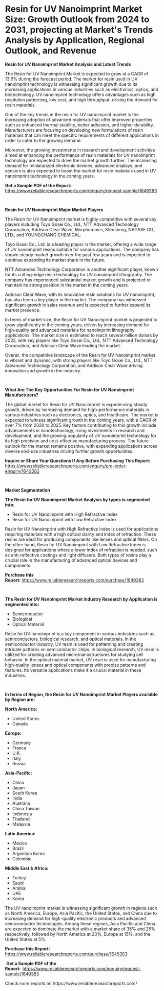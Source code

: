 <p><h1>Resin for UV Nanoimprint Market Size: Growth Outlook from 2024 to 2031, projecting at Market's Trends Analysis by Application, Regional Outlook, and Revenue</h1></p><p><strong>Resin for UV Nanoimprint Market Analysis and Latest Trends</strong></p>
<p><p>The Resin for UV Nanoimprint Market is expected to grow at a CAGR of 13.6% during the forecast period. The market for resin used in UV nanoimprint technology is witnessing significant growth due to its increasing applications in various industries such as electronics, optics, and biotechnology. UV nanoimprint technology offers advantages such as high resolution patterning, low cost, and high throughput, driving the demand for resin materials.</p><p>One of the key trends in the resin for UV nanoimprint market is the increasing adoption of advanced materials that offer improved properties such as enhanced thermal stability, better adhesion, and higher durability. Manufacturers are focusing on developing new formulations of resin materials that can meet the specific requirements of different applications in order to cater to the growing demand.</p><p>Moreover, the growing investments in research and development activities aimed at enhancing the performance of resin materials for UV nanoimprint technology are expected to drive the market growth further. The increasing demand for miniaturized electronic devices, advanced displays, and sensors is also expected to boost the market for resin materials used in UV nanoimprint technology in the coming years.</p></p>
<p><strong>Get a Sample PDF of the Report:&nbsp;</strong> <a href="https://www.reliableresearchreports.com/enquiry/request-sample/1649383">https://www.reliableresearchreports.com/enquiry/request-sample/1649383</a></p>
<p>&nbsp;</p>
<p><strong>Resin for UV Nanoimprint Major Market Players</strong></p>
<p><p>The Resin for UV Nanoimprint market is highly competitive with several key players including Toyo Gosei Co., Ltd., NTT Advanced Technology Corporation, Addison Clear Wave, Morphotonics, Stensborg, NAGASE CO., LTD., and YOUNGCHANG CHEMICAL. </p><p>Toyo Gosei Co., Ltd. is a leading player in the market, offering a wide range of UV nanoimprint resins suitable for various applications. The company has shown steady market growth over the past few years and is expected to continue expanding its market share in the future. </p><p>NTT Advanced Technology Corporation is another significant player, known for its cutting-edge resin technology for UV nanoimprint lithography. The company has experienced substantial market growth and is projected to maintain its strong position in the market in the coming years.</p><p>Addison Clear Wave, with its innovative resin solutions for UV nanoimprint, has also been a key player in the market. The company has witnessed significant growth in sales revenue and is expected to further expand its market presence.</p><p>In terms of market size, the Resin for UV Nanoimprint market is projected to grow significantly in the coming years, driven by increasing demand for high-quality and advanced materials for nanoimprint lithography applications. The market size is estimated to reach several million dollars by 2025, with key players like Toyo Gosei Co., Ltd., NTT Advanced Technology Corporation, and Addison Clear Wave leading the market.</p><p>Overall, the competitive landscape of the Resin for UV Nanoimprint market is vibrant and dynamic, with strong players like Toyo Gosei Co., Ltd., NTT Advanced Technology Corporation, and Addison Clear Wave driving innovation and growth in the industry.</p></p>
<p>&nbsp;</p>
<p><strong>What Are The Key Opportunities For Resin for UV Nanoimprint Manufacturers?</strong></p>
<p><p>The global market for Resin for UV Nanoimprint is experiencing steady growth, driven by increasing demand for high-performance materials in various industries such as electronics, optics, and healthcare. The market is expected to witness significant growth in the coming years, with a CAGR of over 7% from 2020 to 2025. Key factors contributing to this growth include advancements in nanotechnology, rising investments in research and development, and the growing popularity of UV nanoimprint technology for its high precision and cost-effective manufacturing process. The future outlook for the market remains positive, with expanding applications across diverse end-use industries driving further growth opportunities.</p></p>
<p><strong>Inquire or Share Your Questions If Any Before Purchasing This Report:</strong> <a href="https://www.reliableresearchreports.com/enquiry/pre-order-enquiry/1649383">https://www.reliableresearchreports.com/enquiry/pre-order-enquiry/1649383</a></p>
<p>&nbsp;</p>
<p><strong>Market Segmentation</strong></p>
<p><strong>The Resin for UV Nanoimprint Market Analysis by types is segmented into:</strong></p>
<p><ul><li>Resin for UV Nanoimprint with High Refractive Index</li><li>Resin for UV Nanoimprint with Low Refractive Index</li></ul></p>
<p><p>Resin for UV Nanoimprint with High Refractive Index is used for applications requiring materials with a high optical clarity and index of refraction. These resins are ideal for producing components like lenses and optical filters. On the other hand, Resin for UV Nanoimprint with Low Refractive Index is designed for applications where a lower index of refraction is needed, such as anti-reflective coatings and light diffusers. Both types of resins play a crucial role in the manufacturing of advanced optical devices and components.</p></p>
<p><strong>Purchase this Report:&nbsp;</strong><a href="https://www.reliableresearchreports.com/purchase/1649383">https://www.reliableresearchreports.com/purchase/1649383</a></p>
<p>&nbsp;</p>
<p><strong>The Resin for UV Nanoimprint Market Industry Research by Application is segmented into:</strong></p>
<p><ul><li>Semiconductor</li><li>Biological</li><li>Optical Material</li></ul></p>
<p><p>Resin for UV nanoimprint is a key component in various industries such as semiconductors, biological research, and optical materials. In the semiconductor industry, UV resin is used for patterning and creating intricate patterns on semiconductor chips. In biological research, UV resin is utilized for creating advanced micro/nanostructures for studying cell behavior. In the optical material market, UV resin is used for manufacturing high-quality lenses and optical components with precise patterns and features. Its versatile applications make it a crucial material in these industries.</p></p>
<p>&nbsp;</p>
<p><strong>In terms of Region, the Resin for UV Nanoimprint Market Players available by Region are:</strong></p>
<p>
    <p> <strong> North America: </strong>
        <ul>
            <li>United States</li>
            <li>Canada</li>
        </ul>
        </p> 
    <p> <strong> Europe: </strong>
        <ul>
            <li>Germany</li>
            <li>France</li>
            <li>U.K.</li>
            <li>Italy</li>
            <li>Russia</li>
        </ul>
        </p> 
    <p> <strong> Asia-Pacific: </strong>
        <ul>
            <li>China</li>
            <li>Japan</li>
            <li>South Korea</li>
            <li>India</li>
            <li>Australia</li>
            <li>China Taiwan</li>
            <li>Indonesia</li>
            <li>Thailand</li>
            <li>Malaysia</li>
        </ul>
        </p> 
    <p> <strong> Latin America: </strong>
        <ul>
            <li>Mexico</li>
            <li>Brazil</li>
            <li>Argentina Korea</li>
            <li>Colombia</li>
        </ul>
        </p> 
    <p> <strong> Middle East & Africa: </strong>
        <ul>
            <li>Turkey</li>
            <li>Saudi</li>
            <li>Arabia</li>
            <li>UAE</li>
            <li>Korea</li>
        </ul>
    </p>
    </p>
<p><p>The UV nanoimprint market is witnessing significant growth in regions such as North America, Europe, Asia Pacific, the United States, and China due to increasing demand for high-quality electronic products and advanced semiconductor technologies. Among these regions, Asia Pacific and China are expected to dominate the market with a market share of 35% and 25% respectively, followed by North America at 20%, Europe at 15%, and the United States at 5%.</p></p>
<p><strong>Purchase this Report: </strong><a href="https://www.reliableresearchreports.com/purchase/1649383">https://www.reliableresearchreports.com/purchase/1649383</a></p>
<p>&nbsp;<strong>Get a Sample PDF of the Report:&nbsp;&nbsp;</strong><a href="https://www.reliableresearchreports.com/enquiry/request-sample/1649383">https://www.reliableresearchreports.com/enquiry/request-sample/1649383</a></p>
<p><strong></strong></p>
<p>Check more reports on https://www.reliableresearchreports.com/</p>